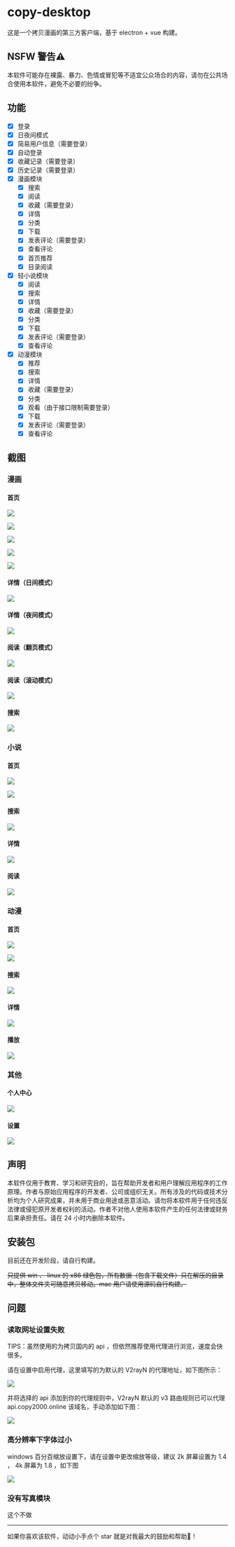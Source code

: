 # copy-desktop

这是一个拷贝漫画的第三方客户端，基于 electron + vue 构建。

## NSFW 警告⚠

本软件可能存在裸露、暴力、色情或冒犯等不适宜公众场合的内容，请勿在公共场合使用本软件，避免不必要的纷争。

## 功能

- [x] 登录
- [x] 日夜间模式
- [x] 简易用户信息（需要登录）
- [x] 自动登录
- [x] 收藏记录（需要登录）
- [x] 历史记录（需要登录）
- [x] 漫画模块
  - [x] 搜索
  - [x] 阅读
  - [x] 收藏（需要登录）
  - [x] 详情
  - [x] 分类
  - [x] 下载
  - [x] 发表评论（需要登录）
  - [x] 查看评论
  - [x] 首页推荐
  - [x] 目录阅读
- [x] 轻小说模块
  - [x] 阅读
  - [x] 搜索
  - [x] 详情
  - [x] 收藏（需要登录）
  - [x] 分类
  - [x] 下载
  - [x] 发表评论（需要登录）
  - [x] 查看评论
- [x] 动漫模块
  - [x] 推荐
  - [x] 搜索
  - [x] 详情
  - [x] 收藏（需要登录）
  - [x] 分类
  - [x] 观看（由于接口限制需要登录）
  - [x] 下载
  - [x] 发表评论（需要登录）
  - [x] 查看评论

## 截图

### 漫画

#### 首页

![](./readme-assets/comic/首页1.png)

![](./readme-assets/comic/首页2.png)

![](./readme-assets/comic/首页3.png)

![](./readme-assets/comic/首页4.png)

![](./readme-assets/comic/首页5.png)

#### 详情（日间模式）

![](./readme-assets/comic/详情页（日间模式）.png)

#### 详情（夜间模式）

![](./readme-assets/comic/详情页（夜间模式）.png)

#### 阅读（翻页模式）

![](./readme-assets/comic/阅读（翻页模式）.png)

#### 阅读（滚动模式）

![](./readme-assets/comic/阅读（滚动模式）.png)

#### 搜索

![](./readme-assets/comic/搜索.png)

### 小说

#### 首页

![](./readme-assets/light-novel/首页1.png)

![](./readme-assets/light-novel/首页2.png)

#### 搜索

![](./readme-assets/light-novel/搜索.png)

#### 详情

![](./readme-assets/light-novel/详情.png)

#### 阅读

![](./readme-assets/light-novel/阅读.png)

### 动漫

#### 首页

![](./readme-assets/anime/首页1.png)

![](./readme-assets/anime/首页2.png)

#### 搜索

![](./readme-assets/anime/搜索.png)

#### 详情

![](./readme-assets/anime/详情.png)

#### 播放

![](./readme-assets/anime/播放.png)

### 其他

#### 个人中心

![](./readme-assets/个人中心.png)

#### 设置

![](./readme-assets/设置.png)


## 声明

本软件仅用于教育、学习和研究目的，旨在帮助开发者和用户理解应用程序的工作原理。作者与原始应用程序的开发者、公司或组织无关。所有涉及的代码或技术分析均为个人研究成果，并未用于商业用途或恶意活动。请勿将本软件用于任何违反法律或侵犯原开发者权利的活动。作者不对他人使用本软件产生的任何法律或财务后果承担责任。请在 24 小时内删除本软件。

## 安装包

目前还在开发阶段，请自行构建。

~~只提供 win 、 linux 的 x86 绿色包，所有数据（包含下载文件）只在解压的目录中，整体文件夹可随意拷贝移动。mac 用户请使用源码自行构建。~~

## 问题

### 读取网址设置失败

TIPS：虽然使用的为拷贝国内的 api ，但依然推荐使用代理进行浏览，速度会快很多。

请在设置中启用代理，这里填写的为默认的 V2rayN 的代理地址，如下图所示：

![](./readme-assets/启用代理.png)

并将选择的 api 添加到你的代理规则中，V2rayN 默认的 v3 路由规则已可以代理 api.copy2000.online 该域名，手动添加如下图：

![](./readme-assets/V2rayN添加代理.png)

### 高分辨率下字体过小

windows 百分百缩放设置下，请在设置中更改缩放等级，建议 2k 屏幕设置为 1.4 ， 4k 屏幕为 1.8 ，如下图

![](./readme-assets/设置缩放等级.png)

### 没有写真模块

这个不做

---

如果你喜欢该软件，动动小手点个 star 就是对我最大的鼓励和帮助🙇‍！